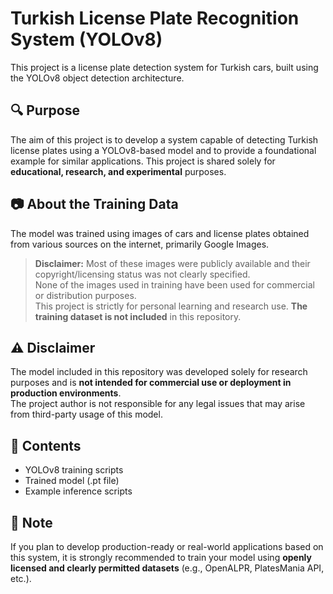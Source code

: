 # Turkish License Plate Recognition System (YOLOv8)

This project is a license plate detection system for Turkish cars, built using the YOLOv8 object detection architecture.

## 🔍 Purpose

The aim of this project is to develop a system capable of detecting Turkish license plates using a YOLOv8-based model and to provide a foundational example for similar applications. This project is shared solely for **educational, research, and experimental** purposes.

## 📷 About the Training Data

The model was trained using images of cars and license plates obtained from various sources on the internet, primarily Google Images.

> **Disclaimer:** Most of these images were publicly available and their copyright/licensing status was not clearly specified.  
> None of the images used in training have been used for commercial or distribution purposes.  
> This project is strictly for personal learning and research use. **The training dataset is not included** in this repository.

## ⚠️ Disclaimer

The model included in this repository was developed solely for research purposes and is **not intended for commercial use or deployment in production environments**.  
The project author is not responsible for any legal issues that may arise from third-party usage of this model.

## 📁 Contents

- YOLOv8 training scripts
- Trained model (.pt file)
- Example inference scripts

## 🧪 Note

If you plan to develop production-ready or real-world applications based on this system, it is strongly recommended to train your model using **openly licensed and clearly permitted datasets** (e.g., OpenALPR, PlatesMania API, etc.).
